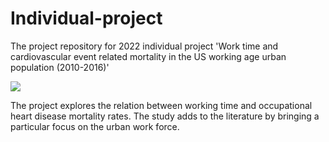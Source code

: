 # Individual-project
The project repository for 2022 individual project 'Work time and cardiovascular event related mortality in the US working age urban population (2010-2016)'

![](http://github.com/Mirah-JZ/Individual-project/main/figure3.jpg)

The project explores the relation between working time and occupational heart disease mortality rates. The study adds to the literature by bringing a particular focus on the urban work force. 
